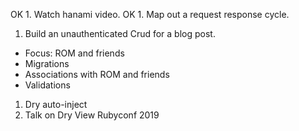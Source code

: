 OK 1. Watch hanami video.
OK 1. Map out a request response cycle.
1. Build an unauthenticated Crud for a blog post.
- Focus: ROM and friends
- Migrations
- Associations with ROM and friends
- Validations

1. Dry auto-inject
1. Talk on Dry View Rubyconf 2019
